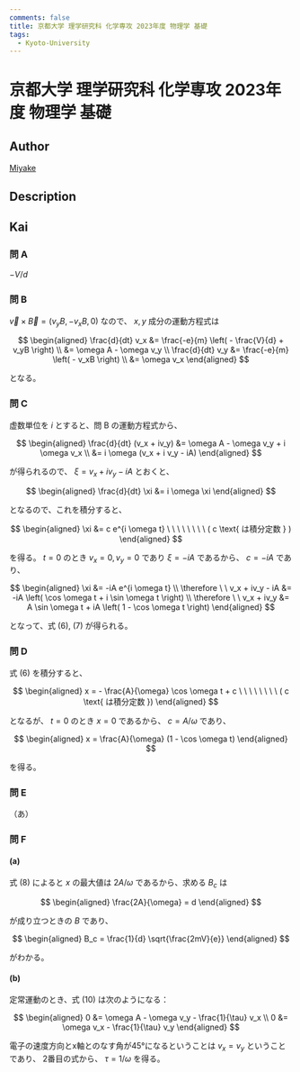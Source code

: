 ```yaml
---
comments: false
title: 京都大学 理学研究科 化学専攻 2023年度 物理学 基礎
tags:
  - Kyoto-University
---
```

# 京都大学 理学研究科 化学専攻 2023年度 物理学 基礎

## **Author**
[Miyake](https://miyake.github.io/exams/index.html)

## **Description**

## **Kai**
### 問 A
$-V/d$

### 問 B
$\vec{v} \times \vec{B} = (v_yB, -v_xB, 0)$ なので、 $x,y$ 成分の運動方程式は

$$
\begin{aligned}
\frac{d}{dt} v_x
&= \frac{-e}{m} \left( - \frac{V}{d} + v_yB \right)
\\
&= \omega A - \omega v_y
\\
\frac{d}{dt} v_y
&= \frac{-e}{m} \left( - v_xB \right)
\\
&= \omega v_x
\end{aligned}
$$

となる。

### 問 C
虚数単位を $i$ とすると、問 B の運動方程式から、

$$
\begin{aligned}
\frac{d}{dt} (v_x + iv_y)
&= \omega A - \omega v_y + i \omega v_x
\\
&= i \omega (v_x + i v_y - iA)
\end{aligned}
$$

が得られるので、 $\xi = v_x + iv_y - iA$ とおくと、

$$
\begin{aligned}
\frac{d}{dt} \xi &= i \omega \xi
\end{aligned}
$$

となるので、これを積分すると、

$$
\begin{aligned}
\xi &= c e^{i \omega t}
\ \ \ \ \ \ \ \ ( c \text{ は積分定数 } )
\end{aligned}
$$

を得る。
$t=0$ のとき $v_x=0, v_y=0$ であり $\xi=-iA$ であるから、 $c=-iA$ であり、

$$
\begin{aligned}
\xi &= -iA e^{i \omega t}
\\
\therefore \ \ 
v_x + iv_y - iA &= -iA \left( \cos \omega t + i \sin \omega t \right)
\\
\therefore \ \ 
v_x + iv_y &= A \sin \omega t + iA \left( 1 - \cos \omega t \right)
\end{aligned}
$$

となって、式 (6), (7) が得られる。

### 問 D
式 (6) を積分すると、

$$
\begin{aligned}
x = - \frac{A}{\omega} \cos \omega t + c
\ \ \ \ \ \ \ \ ( c \text{ は積分定数 })
\end{aligned}
$$

となるが、 $t=0$ のとき $x=0$ であるから、 $c=A/\omega$ であり、

$$
\begin{aligned}
x = \frac{A}{\omega} (1 - \cos \omega t)
\end{aligned}
$$

を得る。

### 問 E
（あ）

### 問 F
#### (a)
式 (8) によると $x$ の最大値は $2A/\omega$ であるから、求める $B_c$ は

$$
\begin{aligned}
\frac{2A}{\omega} = d
\end{aligned}
$$

が成り立つときの $B$ であり、

$$
\begin{aligned}
B_c = \frac{1}{d} \sqrt{\frac{2mV}{e}}
\end{aligned}
$$

がわかる。

#### (b)
定常運動のとき、式 (10) は次のようになる：

$$
\begin{aligned}
0 &= \omega A - \omega v_y - \frac{1}{\tau} v_x
\\
0 &= \omega v_x - \frac{1}{\tau} v_y
\end{aligned}
$$

電子の速度方向とx軸とのなす角が45°になるということは $v_x=v_y$ ということであり、
2番目の式から、 $\tau = 1 / \omega$ を得る。